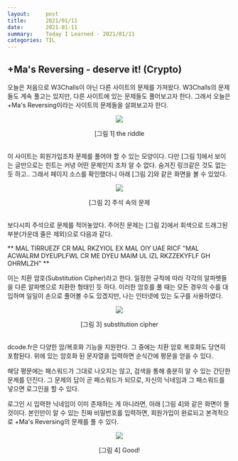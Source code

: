 ```yaml
---
layout:     post
title:      2021/01/11
date:       2021-01-11
summary:    Today I Learned - 2021/01/11
categories: TIL
---
```


## +Ma's Reversing - deserve it! (Crypto)

오늘은 처음으로 W3Challs이 아닌 다른 사이트의 문제를 가져왔다.
W3Challs의 문제들도 계속 풀고는 있지만, 다른 사이트에 있는 문제들도 풀어보고자 한다.
그래서 오늘은 +Ma's Reversing이라는 사이트의 문제들을 살펴보고자 한다.

<p align="center"><img src="https://user-images.githubusercontent.com/75083364/104166152-adc46680-543d-11eb-8df2-bb5714cfb457.png"></p>
<center>[그림 1] the riddle</center><br>

이 사이트는 회원가입조차 문제를 풀어야 할 수 있는 모양이다. 다만 [그림 1]에서 보이는 글만으로는 힌트는 커녕 어떤 문제인지 조차 알 수 없다. 
숨겨진 링크같은 것도 없는듯 하고.. 그래서 페이지 소스를 확인했더니 아래 [그림 2]와 같은 화면을 볼 수 있었다.

<p align="center"><img src="https://user-images.githubusercontent.com/75083364/104166155-af8e2a00-543d-11eb-805a-66a99be6af32.png"></p>
<center>[그림 2] 주석 속의 문제</center><br>

보다시피 주석으로 문제를 적어놓았다. 주어진 문제는 [그림 2]에서 회색으로 드래그된 부분(가운데 줄은 제외)으로 다음과 같다.

** MAL TIRRUEZF CR MAL RKZYIOL EX MAL OIY UAE RICF "MAL ACWALRM DYEUPLFWL CR ME DYEU MAIM UL IZL RKZZEKYFLF GH OHRMLZH" **

이는 치환 암호(Substitution Cipher)라고 한다. 일정한 규칙에 따라 각각의 알파벳들을 다른 알파벳으로 치환한 형태인 듯 하다.
이러한 암호를 풀 때는 모든 경우의 수를 대입하며 일일이 손으로 풀어볼 수도 있겠지만, 나는 인터넷에 있는 도구를 사용하였다.
 
<p align="center"><img src="https://user-images.githubusercontent.com/75083364/104166156-af8e2a00-543d-11eb-9bad-2bbc3148c9be.png"></p>
<center>[그림 3] substitution cipher</center><br>

dcode.fr은 다양한 암/복호화 기능을 지원한다. 그 중에는 치환 암호 복호화도 당연히 포함된다.
위에 있는 암호화 된 문자열을 입력하면 순식간에 평문을 얻을 수 있다.

해당 평문에는 패스워드가 그대로 나오지는 않고, 검색을 통해 충분히 알 수 있는 간단한 문제를 던진다.
그 문제의 답이 곧 패스워드가 되므로, 자신의 닉네임과 그 패스워드를 넣으면 로그인을 할 수 있다.

로그인 시 입력한 닉네임이 이미 존재하는 게 아니라면, 아래 [그림 4]와 같은 화면이 뜰 것이다.
본인만이 알 수 있는 진짜 비밀번호를 입력하면, 회원가입이 완료되고 본격적으로 +Ma's Reversing의 문제를 풀 수 있다.

<p align="center"><img src="https://user-images.githubusercontent.com/75083364/104166158-b026c080-543d-11eb-8976-e7633f30f9c6.png"></p>
<center>[그림 4] Good!</center><br>
